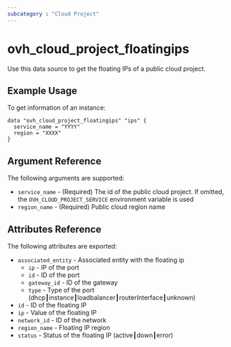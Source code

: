 ```yaml
---
subcategory : "Cloud Project"
---
```


# ovh_cloud_project_floatingips
Use this data source to get the floating IPs of a public cloud project.

## Example Usage

To get information of an instance:

```hcl
data "ovh_cloud_project_floatingips" "ips" {
  service_name = "YYYY"
  region = "XXXX"
}
```

## Argument Reference

The following arguments are supported:

* `service_name` - (Required) The id of the public cloud project. If omitted,
  the `OVH_CLOUD_PROJECT_SERVICE` environment variable is used
* `region_name` - (Required) Public cloud region name

## Attributes Reference

The following attributes are exported:

* `associated_entity` - Associated entity with the floating ip
  * `ip` - IP of the port
  * `id` - ID of the port
  * `gateway_id` - ID of the gateway
  * `type` - Type of the port (dhcp┃instance┃loadbalancer┃routerInterface┃unknown)
* `id` - ID of the floating IP
* `ip` - Value of the floating IP
* `network_id` - ID of the network
* `region_name` - Floating IP region
* `status` - Status of the floating IP (active┃down┃error)